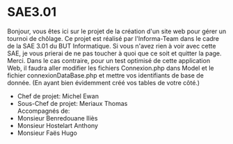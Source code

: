 # SAE3.01
Bonjour, vous êtes ici sur le projet de la création d'un site web pour gérer un tournoi
de chôlage. Ce projet est réalisé par l'Informa-Team dans le cadre de la SAE 3.01 du BUT 
Informatique. Si vous n'avez rien à voir avec cette SAE, je vous prierai de ne pas toucher
à quoi que ce soit et quitter la page. Merci. 
Dans le cas contraire, pour un test optimisé de cette application Web, il faudra aller 
modifier les fichiers Connexion.php dans Model et le fichier connexionDataBase.php et mettre
vos identifiants de base de donnée. (En ayant bien évidemment créé vos tables de votre côté.)

- Chef de projet: Michel Ewan
- Sous-Chef de projet: Meriaux Thomas  
Accompagnés de:
- Monsieur Benredouane Iliès
- Monsieur Hostelart Anthony
- Monsieur Faës Hugo


 
